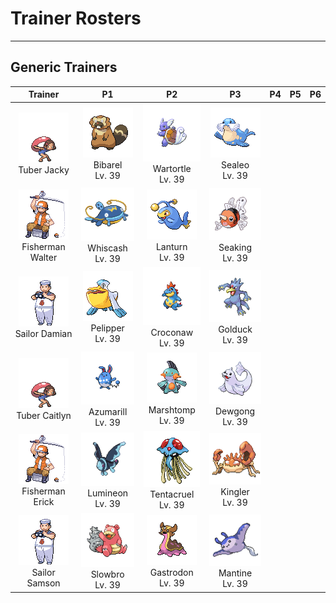 # Trainer Rosters

---

## Generic Trainers

| Trainer | P1 | P2 | P3 | P4 | P5 | P6 |
|:-------:|:--:|:--:|:--:|:--:|:--:|:--:|
| ![Tuber Jacky](../../assets/trainers/tuber.png)<br>Tuber Jacky | ![Bibarel](../../assets/sprites/bibarel/front.gif)<br>Bibarel<br>Lv. 39 | ![Wartortle](../../assets/sprites/wartortle/front.gif)<br>Wartortle<br>Lv. 39 | ![Sealeo](../../assets/sprites/sealeo/front.gif)<br>Sealeo<br>Lv. 39 |
| ![Fisherman Walter](../../assets/trainers/fisherman.png)<br>Fisherman Walter | ![Whiscash](../../assets/sprites/whiscash/front.gif)<br>Whiscash<br>Lv. 39 | ![Lanturn](../../assets/sprites/lanturn/front.gif)<br>Lanturn<br>Lv. 39 | ![Seaking](../../assets/sprites/seaking/front.gif)<br>Seaking<br>Lv. 39 |
| ![Sailor Damian](../../assets/trainers/sailor.png)<br>Sailor Damian | ![Pelipper](../../assets/sprites/pelipper/front.gif)<br>Pelipper<br>Lv. 39 | ![Croconaw](../../assets/sprites/croconaw/front.gif)<br>Croconaw<br>Lv. 39 | ![Golduck](../../assets/sprites/golduck/front.gif)<br>Golduck<br>Lv. 39 |
| ![Tuber Caitlyn](../../assets/trainers/tuber.png)<br>Tuber Caitlyn | ![Azumarill](../../assets/sprites/azumarill/front.gif)<br>Azumarill<br>Lv. 39 | ![Marshtomp](../../assets/sprites/marshtomp/front.gif)<br>Marshtomp<br>Lv. 39 | ![Dewgong](../../assets/sprites/dewgong/front.gif)<br>Dewgong<br>Lv. 39 |
| ![Fisherman Erick](../../assets/trainers/fisherman.png)<br>Fisherman Erick | ![Lumineon](../../assets/sprites/lumineon/front.gif)<br>Lumineon<br>Lv. 39 | ![Tentacruel](../../assets/sprites/tentacruel/front.gif)<br>Tentacruel<br>Lv. 39 | ![Kingler](../../assets/sprites/kingler/front.gif)<br>Kingler<br>Lv. 39 |
| ![Sailor Samson](../../assets/trainers/sailor.png)<br>Sailor Samson | ![Slowbro](../../assets/sprites/slowbro/front.gif)<br>Slowbro<br>Lv. 39 | ![Gastrodon](../../assets/sprites/gastrodon/front.gif)<br>Gastrodon<br>Lv. 39 | ![Mantine](../../assets/sprites/mantine/front.gif)<br>Mantine<br>Lv. 39 |
